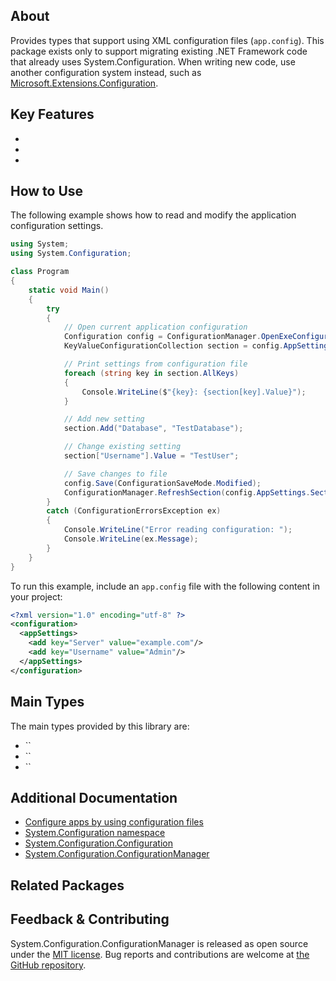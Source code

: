 ## About

<!-- A description of the package and where one can find more documentation -->

Provides types that support using XML configuration files (`app.config`). This package exists only to support migrating existing .NET Framework code that already uses System.Configuration. When writing new code, use another configuration system instead, such as [Microsoft.Extensions.Configuration](https://www.nuget.org/packages/Microsoft.Extensions.Configuration/).

## Key Features

<!-- The key features of this package -->

*
*
*

## How to Use

<!-- A compelling example on how to use this package with code, as well as any specific guidelines for when to use the package -->

The following example shows how to read and modify the application configuration settings.

```cs
using System;
using System.Configuration;

class Program
{
    static void Main()
    {
        try
        {
            // Open current application configuration
            Configuration config = ConfigurationManager.OpenExeConfiguration(ConfigurationUserLevel.None);
            KeyValueConfigurationCollection section = config.AppSettings.Settings;

            // Print settings from configuration file
            foreach (string key in section.AllKeys)
            {
                Console.WriteLine($"{key}: {section[key].Value}");
            }

            // Add new setting
            section.Add("Database", "TestDatabase");

            // Change existing setting
            section["Username"].Value = "TestUser";

            // Save changes to file
            config.Save(ConfigurationSaveMode.Modified);
            ConfigurationManager.RefreshSection(config.AppSettings.SectionInformation.Name);
        }
        catch (ConfigurationErrorsException ex)
        {
            Console.WriteLine("Error reading configuration: ");
            Console.WriteLine(ex.Message);
        }
    }
}
```

To run this example, include an `app.config` file with the following content in your project:

```xml
<?xml version="1.0" encoding="utf-8" ?>
<configuration>
  <appSettings>
    <add key="Server" value="example.com"/>
    <add key="Username" value="Admin"/>
  </appSettings>
</configuration>
```

## Main Types

<!-- The main types provided in this library -->

The main types provided by this library are:

* ``
* ``
* ``

## Additional Documentation

<!-- Links to further documentation -->

* [Configure apps by using configuration files](https://docs.microsoft.com/dotnet/framework/configure-apps/)
* [System.Configuration namespace](https://docs.microsoft.com/dotnet/api/system.configuration)
* [System.Configuration.Configuration](https://docs.microsoft.com/dotnet/api/system.configuration.configuration)
* [System.Configuration.ConfigurationManager](https://docs.microsoft.com/dotnet/api/system.configuration.configurationmanager)

## Related Packages

<!-- The related packages associated with this package -->

## Feedback & Contributing

<!-- How to provide feedback on this package and contribute to it -->

System.Configuration.ConfigurationManager is released as open source under the [MIT license](https://licenses.nuget.org/MIT). Bug reports and contributions are welcome at [the GitHub repository](https://github.com/dotnet/runtime).